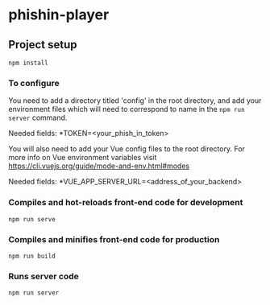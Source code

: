 # phishin-player

## Project setup
```
npm install
```

### To configure
You need to add a directory titled 'config' in the root directory, and add your environment
files which will need to correspond to name in the ```npm run server``` command.

Needed fields:
*TOKEN=<your_phish_in_token>

You will also need to add your Vue config files to the root directory. For more info on
Vue environment variables visit https://cli.vuejs.org/guide/mode-and-env.html#modes

Needed fields:
*VUE_APP_SERVER_URL=<address_of_your_backend>

### Compiles and hot-reloads front-end code for development
```
npm run serve
```

### Compiles and minifies front-end code for production
```
npm run build
```

### Runs server code
```
npm run server
```

